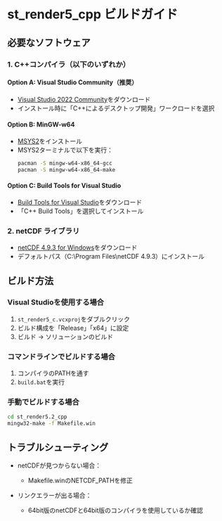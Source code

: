 # st_render5_cpp ビルドガイド

## 必要なソフトウェア

### 1. C++コンパイラ（以下のいずれか）

#### Option A: Visual Studio Community（推奨）
- [Visual Studio 2022 Community](https://visualstudio.microsoft.com/ja/downloads/)をダウンロード
- インストール時に「C++によるデスクトップ開発」ワークロードを選択

#### Option B: MinGW-w64
- [MSYS2](https://www.msys2.org/)をインストール
- MSYS2ターミナルで以下を実行：
  ```bash
  pacman -S mingw-w64-x86_64-gcc
  pacman -S mingw-w64-x86_64-make
  ```

#### Option C: Build Tools for Visual Studio
- [Build Tools for Visual Studio](https://visualstudio.microsoft.com/ja/downloads/#build-tools-for-visual-studio-2022)をダウンロード
- 「C++ Build Tools」を選択してインストール

### 2. netCDF ライブラリ
- [netCDF 4.9.3 for Windows](https://downloads.unidata.ucar.edu/netcdf/)をダウンロード
- デフォルトパス（C:\Program Files\netCDF 4.9.3）にインストール

## ビルド方法

### Visual Studioを使用する場合
1. `st_render5_c.vcxproj`をダブルクリック
2. ビルド構成を「Release」「x64」に設定
3. ビルド → ソリューションのビルド

### コマンドラインでビルドする場合
1. コンパイラのPATHを通す
2. `build.bat`を実行

### 手動でビルドする場合
```cmd
cd st_render5.2_cpp
mingw32-make -f Makefile.win
```

## トラブルシューティング

- netCDFが見つからない場合：
  - Makefile.winのNETCDF_PATHを修正
  
- リンクエラーが出る場合：
  - 64bit版のnetCDFと64bit版のコンパイラを使用しているか確認